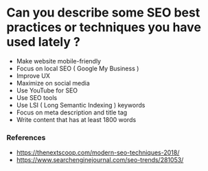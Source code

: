# Can you describe some SEO best practices or techniques you have used lately ?
 
 - Make website mobile-friendly
 - Focus on local SEO ( Google My Business )
 - Improve UX
 - Maximize on social media
 - Use YouTube for SEO
 - Use SEO tools
 - Use LSI ( Long Semantic Indexing ) keywords
 - Focus on meta description and title tag
 - Write content that has at least 1800 words
 
 ### References 
  - https://thenextscoop.com/modern-seo-techniques-2018/
  - https://www.searchenginejournal.com/seo-trends/281053/
